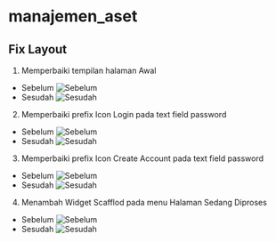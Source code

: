 # manajemen_aset

## Fix Layout

1. Memperbaiki tempilan halaman Awal
- Sebelum
![Sebelum](readme-img/awal-belum.png)
- Sesudah
![Sesudah](readme-img/awal-sudah.png)

2. Memperbaiki prefix Icon Login pada text field password
- Sebelum
![Sebelum](readme-img/preflog-belum.png)
- Sesudah
![Sesudah](readme-img/preflog-sudah.png)

3. Memperbaiki prefix Icon Create Account pada text field password
- Sebelum
![Sebelum](readme-img/prefac-belum.png)
- Sesudah
![Sesudah](readme-img/prefac-sudah.png)

4. Menambah Widget Scafflod pada menu Halaman Sedang Diproses 
- Sebelum
![Sebelum](readme-img/scfld-belum.png)
- Sesudah
![Sesudah](readme-img/scfld-sudah.png)



